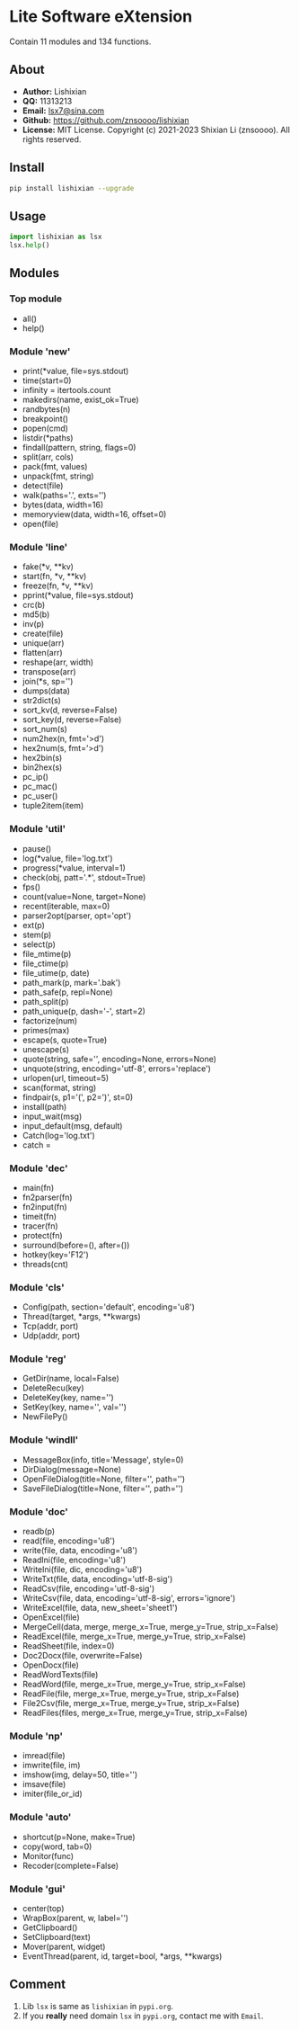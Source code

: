 # Lite Software eXtension

Contain 11 modules and 134 functions.


## About
- __Author:__ Lishixian
- __QQ:__ 11313213
- __Email:__ lsx7@sina.com
- __Github:__ https://github.com/znsoooo/lishixian
- __License:__ MIT License. Copyright (c) 2021-2023 Shixian Li (znsoooo). All rights reserved.


## Install
```bash
pip install lishixian --upgrade
```


## Usage
```python
import lishixian as lsx
lsx.help()
```


## Modules

### Top module
- all()
- help()

### Module 'new'
- print(*value, file=sys.stdout)
- time(start=0)
- infinity = itertools.count
- makedirs(name, exist_ok=True)
- randbytes(n)
- breakpoint()
- popen(cmd)
- listdir(*paths)
- findall(pattern, string, flags=0)
- split(arr, cols)
- pack(fmt, values)
- unpack(fmt, string)
- detect(file)
- walk(paths='.', exts='')
- bytes(data, width=16)
- memoryview(data, width=16, offset=0)
- open(file)

### Module 'line'
- fake(*v, **kv)
- start(fn, *v, **kv)
- freeze(fn, *v, **kv)
- pprint(*value, file=sys.stdout)
- crc(b)
- md5(b)
- inv(p)
- create(file)
- unique(arr)
- flatten(arr)
- reshape(arr, width)
- transpose(arr)
- join(*s, sp='')
- dumps(data)
- str2dict(s)
- sort_kv(d, reverse=False)
- sort_key(d, reverse=False)
- sort_num(s)
- num2hex(n, fmt='>d')
- hex2num(s, fmt='>d')
- hex2bin(s)
- bin2hex(s)
- pc_ip()
- pc_mac()
- pc_user()
- tuple2item(item)

### Module 'util'
- pause()
- log(*value, file='log.txt')
- progress(*value, interval=1)
- check(obj, patt='.*', stdout=True)
- fps()
- count(value=None, target=None)
- recent(iterable, max=0)
- parser2opt(parser, opt='opt')
- ext(p)
- stem(p)
- select(p)
- file_mtime(p)
- file_ctime(p)
- file_utime(p, date)
- path_mark(p, mark='.bak')
- path_safe(p, repl=None)
- path_split(p)
- path_unique(p, dash='-', start=2)
- factorize(num)
- primes(max)
- escape(s, quote=True)
- unescape(s)
- quote(string, safe='', encoding=None, errors=None)
- unquote(string, encoding='utf-8', errors='replace')
- urlopen(url, timeout=5)
- scan(format, string)
- findpair(s, p1='(', p2=')', st=0)
- install(path)
- input_wait(msg)
- input_default(msg, default)
- Catch(log='log.txt')
- catch = <Catch object>

### Module 'dec'
- main(fn)
- fn2parser(fn)
- fn2input(fn)
- timeit(fn)
- tracer(fn)
- protect(fn)
- surround(before=(), after=())
- hotkey(key='F12')
- threads(cnt)

### Module 'cls'
- Config(path, section='default', encoding='u8')
- Thread(target, *args, **kwargs)
- Tcp(addr, port)
- Udp(addr, port)

### Module 'reg'
- GetDir(name, local=False)
- DeleteRecu(key)
- DeleteKey(key, name='')
- SetKey(key, name='', val='')
- NewFilePy()

### Module 'windll'
- MessageBox(info, title='Message', style=0)
- DirDialog(message=None)
- OpenFileDialog(title=None, filter='', path='')
- SaveFileDialog(title=None, filter='', path='')

### Module 'doc'
- readb(p)
- read(file, encoding='u8')
- write(file, data, encoding='u8')
- ReadIni(file, encoding='u8')
- WriteIni(file, dic, encoding='u8')
- WriteTxt(file, data, encoding='utf-8-sig')
- ReadCsv(file, encoding='utf-8-sig')
- WriteCsv(file, data, encoding='utf-8-sig', errors='ignore')
- WriteExcel(file, data, new_sheet='sheet1')
- OpenExcel(file)
- MergeCell(data, merge, merge_x=True, merge_y=True, strip_x=False)
- ReadExcel(file, merge_x=True, merge_y=True, strip_x=False)
- ReadSheet(file, index=0)
- Doc2Docx(file, overwrite=False)
- OpenDocx(file)
- ReadWordTexts(file)
- ReadWord(file, merge_x=True, merge_y=True, strip_x=False)
- ReadFile(file, merge_x=True, merge_y=True, strip_x=False)
- File2Csv(file, merge_x=True, merge_y=True, strip_x=False)
- ReadFiles(files, merge_x=True, merge_y=True, strip_x=False)

### Module 'np'
- imread(file)
- imwrite(file, im)
- imshow(img, delay=50, title='')
- imsave(file)
- imiter(file_or_id)

### Module 'auto'
- shortcut(p=None, make=True)
- copy(word, tab=0)
- Monitor(func)
- Recoder(complete=False)

### Module 'gui'
- center(top)
- WrapBox(parent, w, label='')
- GetClipboard()
- SetClipboard(text)
- Mover(parent, widget)
- EventThread(parent, id, target=bool, *args, **kwargs)


## Comment
1. Lib `lsx` is same as `lishixian` in `pypi.org`.
2. If you **really** need domain `lsx` in `pypi.org`, contact me with `Email`.
